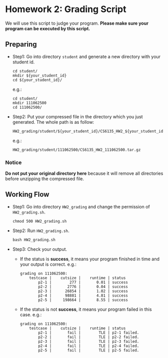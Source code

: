# Homework 2: Grading Script

We will use this script to judge your program.
**Please make sure your program can be executed by this script.**

## Preparing

* Step1:
    Go into directory `student` and generate a new directory with your student id.

    ```shell
    cd student/
    mkdir ${your_student_id}
    cd ${your_student_id}/
    ```

    e.g.:

    ```shell
    cd student/
    mkdir 111062500
    cd 111062500/
    ```

* Step2:
    Put your compressed file in the directory which you just generated.
    The whole path is as follow:

    ```shell
    HW2_grading/student/${your_student_id}/CS6135_HW2_${your_student_id}.tar.gz
    ```

    e.g.:

    ```shell
    HW2_grading/student/111062500/CS6135_HW2_111062500.tar.gz
    ```

### Notice

**Do not put your original directory here** because it will remove all directories before unzipping the compressed file.

## Working Flow

* Step1:
    Go into directory `HW2_grading` and change the permission of `HW2_grading.sh`.

    ```shell
    chmod 500 HW2_grading.sh
    ```

* Step2:
    Run `HW2_grading.sh`.

    ```shell
    bash HW2_grading.sh
    ```

* Step3:
    Check your output.
  * If the status is **success**, it means your program finished in time and your output is correct. e.g.:

    ```shell
    grading on 111062500:
        testcase |    cutsize |    runtime | status
            p2-1 |        277 |       0.01 | success
            p2-2 |       2776 |       0.04 | success
            p2-3 |      26854 |       1.02 | success
            p2-4 |      98881 |       4.81 | success
            p2-5 |     198664 |       8.55 | success
    ```

  * If the status is not **success**, it means your program failed in this case. e.g.:

    ```shell
    grading on 111062500:
        testcase |    cutsize |    runtime | status
            p2-1 |       fail |        TLE | p2-1 failed.
            p2-2 |       fail |        TLE | p2-2 failed.
            p2-3 |       fail |        TLE | p2-3 failed.
            p2-4 |       fail |        TLE | p2-4 failed.
            p2-5 |       fail |        TLE | p2-5 failed.
    ```

